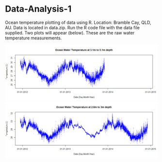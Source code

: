# Data-Analysis-1

Ocean temperature plotting of data using R.
Location: Bramble Cay, QLD, AU.
Data is located in data.zip.
Run the R code file with the data file supplied. Two plots will appear (below). These are the raw water temperature measurements.


![](images/image1.png)
![](images/image2.png)
